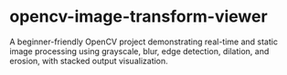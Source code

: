 # opencv-image-transform-viewer
A beginner-friendly OpenCV project demonstrating real-time and static image processing using grayscale, blur, edge detection, dilation, and erosion, with stacked output visualization.
